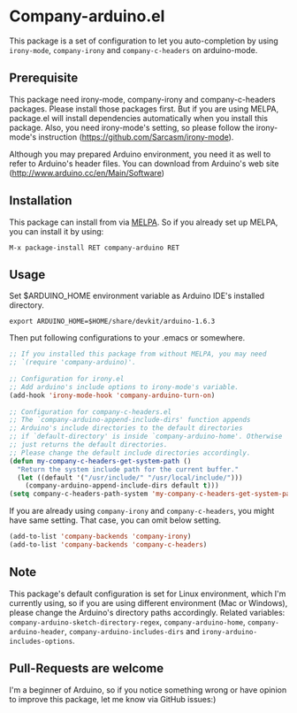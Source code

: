 # Company-arduino.el
This package is a set of configuration to let you auto-completion
by using `irony-mode`, `company-irony` and `company-c-headers` on arduino-mode.

## Prerequisite
This package need irony-mode, company-irony and company-c-headers
packages. Please install those packages first. But if you are using
MELPA, package.el will install dependencies automatically when you install
this package. Also, you need irony-mode's setting, so please follow
the irony-mode's instruction (https://github.com/Sarcasm/irony-mode).

Although you may prepared Arduino environment, you need it as well to
refer to Arduino's header files. You can download from Arduino's web site
(http://www.arduino.cc/en/Main/Software)

## Installation
This package can install from via [MELPA](http://melpa.org/#/).
So if you already set up MELPA, you can install it by using:

`M-x package-install RET company-arduino RET`

## Usage
Set $ARDUINO_HOME environment variable as Arduino IDE's installed directory.  

    export ARDUINO_HOME=$HOME/share/devkit/arduino-1.6.3

Then put following configurations to your .emacs or somewhere.

```lisp
;; If you installed this package from without MELPA, you may need
;; `(require 'company-arduino)'.
  
;; Configuration for irony.el
;; Add arduino's include options to irony-mode's variable.
(add-hook 'irony-mode-hook 'company-arduino-turn-on)
  
;; Configuration for company-c-headers.el
;; The `company-arduino-append-include-dirs' function appends
;; Arduino's include directories to the default directories
;; if `default-directory' is inside `company-arduino-home'. Otherwise
;; just returns the default directories.
;; Please change the default include directories accordingly.
(defun my-company-c-headers-get-system-path ()
  "Return the system include path for the current buffer."
  (let ((default '("/usr/include/" "/usr/local/include/")))
    (company-arduino-append-include-dirs default t)))
(setq company-c-headers-path-system 'my-company-c-headers-get-system-path)
```

If you are already using `company-irony` and `company-c-headers`,
you might have same setting. That case, you can omit below setting.

```lisp
(add-to-list 'company-backends 'company-irony)
(add-to-list 'company-backends 'company-c-headers)
```

## Note
This package's default configuration is set for Linux environment,
which I'm currently using, so if you are using different
environment (Mac or Windows), please change the Arduino's directory paths accordingly.
Related variables: `company-arduino-sketch-directory-regex`, `company-arduino-home`,
`company-arduino-header`, `company-arduino-includes-dirs` and `irony-arduino-includes-options`.

## Pull-Requests are welcome
I'm a beginner of Arduino, so if you notice something wrong or have
opinion to improve this package, let me know via GitHub issues:)
